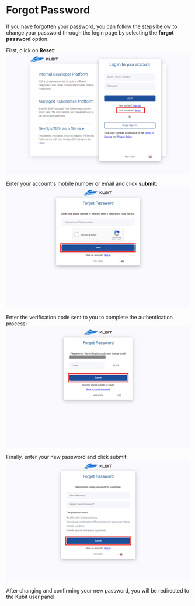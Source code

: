# Forgot Password

If you have forgotten your password, you can follow the steps below to change your password through the login page by selecting the **forgot password** option.

First, click on **Reset**:
![Forgot: forgot password](forgot-password.png)

Enter your account's mobile number or email and click **submit**:
![Account: enter email](enter-phone-forgot.png)

Enter the verification code sent to you to complete the authentication process:
![Account: confirm forgot password](confirm-forgot-password.png)

Finally, enter your new password and click submit:
![Account: new password](enter-new-password.png)

After changing and confirming your new password, you will be redirected to the Kubit user panel.
